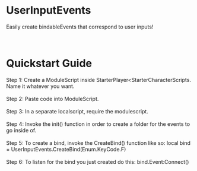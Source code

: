 # UserInputEvents
Easily create bindableEvents that correspond to user inputs!
<br>
<br>
<br>
# Quickstart Guide
Step 1: Create a ModuleScript inside StarterPlayer<StarterCharacterScripts. Name it whatever you want. <br> <br>
Step 2: Paste code into ModuleScript. <br> <br>
Step 3: In a separate localscript, require the modulescript. <br> <br>
Step 4: Invoke the init() function in order to create a folder for the events to go inside of. <br> <br>
Step 5: To create a bind, invoke the CreateBind() function like so: local bind = UserInputEvents.CreateBind(Enum.KeyCode.F) <br> <br>
Step 6: To listen for the bind you just created do this: bind.Event:Connect() <br> <br>
